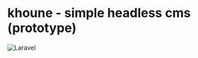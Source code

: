 # khoune - simple headless cms (prototype)
![Laravel](https://github.com/localdisk/khoune/workflows/Laravel/badge.svg)
